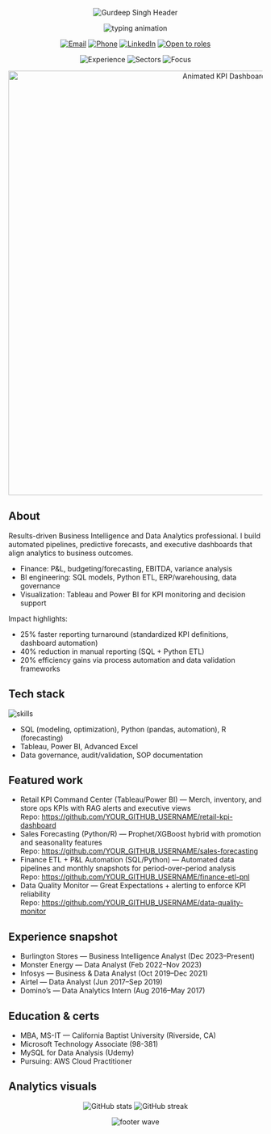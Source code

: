 <!-- Animated header -->
<p align="center">
  <img src="https://capsule-render.vercel.app/api?type=waving&color=0:0ea5e9,100:22c55e&height=220&section=header&text=Gurdeep%20Singh&fontSize=56&fontColor=ffffff&animation=twinkling&desc=Business%20Analytics%20%7C%20BI%20%7C%20Finance&descAlignY=60" alt="Gurdeep Singh Header"/>
</p>

<!-- Typing headline -->
<p align="center">
  <img src="https://readme-typing-svg.demolab.com?font=Inter&weight=600&size=24&pause=1100&color=22C55E&center=true&vCenter=true&width=900&lines=Turning+data+into+decisions+that+move+the+P%26L;KPI-driven+dashboards+and+automated+reporting;SQL+%7C+Python+%7C+R+%7C+Tableau+%7C+Power+BI;Forecasting+%7C+Budgeting+%7C+Data+Governance" alt="typing animation">
</p>

<p align="center">
  <a href="mailto:gurdeepsaini05@gmail.com"><img src="https://img.shields.io/badge/Email-gurdeepsaini05%40gmail.com-0ea5e9?style=for-the-badge&logo=gmail&logoColor=white" alt="Email"></a>
  <a href="tel:+17023243864"><img src="https://img.shields.io/badge/Call-702%E2%80%93324%E2%80%933864-22c55e?style=for-the-badge&logo=signal&logoColor=white" alt="Phone"></a>
  <a href="https://www.linkedin.com/in/YOUR_LINKEDIN_HANDLE/" target="_blank"><img src="https://img.shields.io/badge/LinkedIn-Profile-0a66c2?style=for-the-badge&logo=linkedin&logoColor=white" alt="LinkedIn"></a>
  <a href="mailto:gurdeepsaini05@gmail.com?subject=BI%2FAnalytics%20Collab"><img src="https://img.shields.io/badge/Open%20to-BI%20%26%20Analytics%20Roles-6b7280?style=for-the-badge" alt="Open to roles"></a>
</p>

<!-- Quick stats -->
<p align="center">
  <img src="https://img.shields.io/badge/Experience-9%2B%20years-111827?style=for-the-badge&labelColor=111827&color=22c55e" alt="Experience"/>
  <img src="https://img.shields.io/badge/Sectors-Retail%20%7C%20Beverage%20%7C%20Tech-111827?style=for-the-badge&labelColor=111827&color=0ea5e9" alt="Sectors"/>
  <img src="https://img.shields.io/badge/Focus-Finance%20%7C%20Ops%20%7C%20Growth-111827?style=for-the-badge&labelColor=111827&color=f59e0b" alt="Focus"/>
</p>

<!-- Hero visual (replace with your own GIF or SVG) -->
<p align="center">
  <img src="assets/ba_dashboard_hero.gif" alt="Animated KPI Dashboard" width="840">
</p>

## About
Results-driven Business Intelligence and Data Analytics professional. I build automated pipelines, predictive forecasts, and executive dashboards that align analytics to business outcomes.

- Finance: P&L, budgeting/forecasting, EBITDA, variance analysis
- BI engineering: SQL models, Python ETL, ERP/warehousing, data governance
- Visualization: Tableau and Power BI for KPI monitoring and decision support

Impact highlights:
- 25% faster reporting turnaround (standardized KPI definitions, dashboard automation)
- 40% reduction in manual reporting (SQL + Python ETL)
- 20% efficiency gains via process automation and data validation frameworks

## Tech stack
<p>
  <img src="https://skillicons.dev/icons?i=python,r,sqlite,postgres,aws,git,tableau,powerbi,excel&theme=light" alt="skills"/>
</p>

- SQL (modeling, optimization), Python (pandas, automation), R (forecasting)
- Tableau, Power BI, Advanced Excel
- Data governance, audit/validation, SOP documentation

## Featured work
- Retail KPI Command Center (Tableau/Power BI) — Merch, inventory, and store ops KPIs with RAG alerts and executive views  
  Repo: https://github.com/YOUR_GITHUB_USERNAME/retail-kpi-dashboard
- Sales Forecasting (Python/R) — Prophet/XGBoost hybrid with promotion and seasonality features  
  Repo: https://github.com/YOUR_GITHUB_USERNAME/sales-forecasting
- Finance ETL + P&L Automation (SQL/Python) — Automated data pipelines and monthly snapshots for period-over-period analysis  
  Repo: https://github.com/YOUR_GITHUB_USERNAME/finance-etl-pnl
- Data Quality Monitor — Great Expectations + alerting to enforce KPI reliability  
  Repo: https://github.com/YOUR_GITHUB_USERNAME/data-quality-monitor

## Experience snapshot
- Burlington Stores — Business Intelligence Analyst (Dec 2023–Present)
- Monster Energy — Data Analyst (Feb 2022–Nov 2023)
- Infosys — Business & Data Analyst (Oct 2019–Dec 2021)
- Airtel — Data Analyst (Jun 2017–Sep 2019)
- Domino’s — Data Analytics Intern (Aug 2016–May 2017)

## Education & certs
- MBA, MS-IT — California Baptist University (Riverside, CA)
- Microsoft Technology Associate (98-381)
- MySQL for Data Analysis (Udemy)
- Pursuing: AWS Cloud Practitioner

## Analytics visuals
<p align="center">
  <img src="https://github-readme-stats.vercel.app/api?username=YOUR_GITHUB_USERNAME&show_icons=true&theme=transparent&hide_title=true&hide_rank=true" alt="GitHub stats">
  <img src="https://github-readme-streak-stats.herokuapp.com?user=YOUR_GITHUB_USERNAME&theme=transparent" alt="GitHub streak">
</p>

<!-- Animated footer -->
<p align="center">
  <img src="https://capsule-render.vercel.app/api?type=waving&color=0:22c55e,100:0ea5e9&height=140&section=footer" alt="footer wave"/>
</p>
